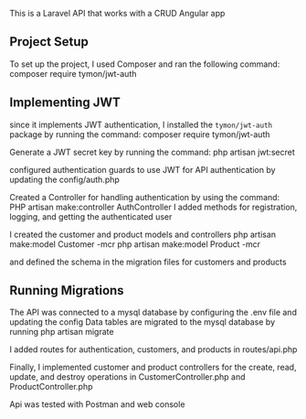 This is a Laravel API that works with a CRUD Angular app

## Project Setup ##
To set up the project, I used Composer and ran the following command: composer require tymon/jwt-auth

## Implementing JWT ##
since it implements JWT authentication, I installed the `tymon/jwt-auth` package by running the command: 
composer require tymon/jwt-auth

Generate a JWT secret key by running the command: 
php artisan jwt:secret

configured authentication guards to use JWT for API authentication by updating the config/auth.php

Created a Controller for handling authentication by using the command: PHP artisan make:controller AuthController
I added methods for registration, logging, and getting the authenticated user

I created the customer and product models and controllers 
php artisan make:model Customer -mcr
php artisan make:model Product -mcr

and defined the schema in the migration files for customers and products
## Running Migrations ##

The API was connected to a mysql database by configuring the .env file and updating the config
Data tables are migrated to the mysql database by running php artisan migrate

I added routes for authentication, customers, and products in routes/api.php

Finally, I implemented customer and product controllers for the create, read, update, and destroy operations in CustomerController.php and ProductController.php


Api was tested with Postman and web console

